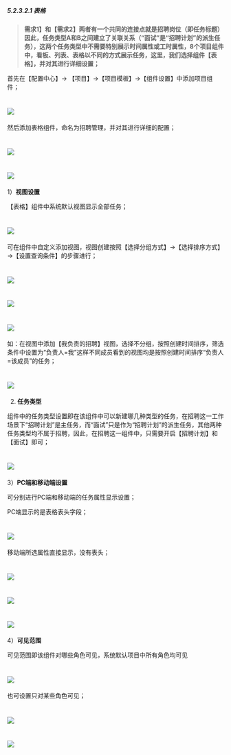 ##### 5.2.3.2.1 表格

> **需求1】和【需求2】两者有一个共同的连接点就是招聘岗位（即任务标题）因此，任务类型A和B之间建立了关联关系（“面试”是“招聘计划”的派生任务），这两个任务类型中不需要特别展示时间属性或工时属性，8个项目组件中，看板、列表、表格以不同的方式展示任务，这里，我们选择组件【表格】，并对其进行详细设置；**

首先在【配置中心】→ 【项目】→【项目模板】→【组件设置】中添加项目组件；

# ![](/assets/3组件管理-添加项目组件1.png)

然后添加表格组件，命名为招聘管理，并对其进行详细的配置；

# ![](/assets/3组件管理-添加项目组件-表格.png)

# ![](/assets/3组件管理-添加项目组件-表格配置.png)

1）**视图设置**

【表格】组件中系统默认视图显示全部任务；

# ![](/assets/3组件管理-表格-视图设置1.png)

可在组件中自定义添加视图，视图创建按照【选择分组方式】→【选择排序方式】→【设置查询条件】的步骤进行；

# ![](/assets/3组件管理-表格-视图设置2.png)

# ![](/assets/3组件管理-表格-视图设置-我负责的任务配置.png)

# ![](/assets/3组件管理-表格-视图设置-我负责的任务配置2.png)

如：在视图中添加【我负责的招聘】视图，选择不分组，按照创建时间排序，筛选条件中设置为“负责人=我”这样不同成员看到的视图均是按照创建时间排序“负责人=该成员”的任务；

# ![](/assets/3组件管理-表格-视图设置-我负责的任务配置3.png)

2) **任务类型**

组件中的任务类型设置即在该组件中可以新建哪几种类型的任务，在招聘这一工作场景下“招聘计划”是主任务，而“面试”只是作为“招聘计划”的派生任务，其他两种任务类型均不属于招聘，因此，在招聘这一组件中，只需要开启【招聘计划】和【面试】即可；

# ![](/assets/3组件管理-表格-任务设置.png)

3）**PC端和移动端设置**

可分别进行PC端和移动端的任务属性显示设置；

PC端显示的是表格表头字段；

# ![](/assets/3组件管理-表格-PC端设置.png)

移动端所选属性直接显示，没有表头；

# ![](/assets/3组件管理-表格-移动端设置1.png)

# ![](/assets/3组件管理-表格-移动端设置2.png)

# ![](/assets/3组件管理-表格-移动端设置3.png)

4）**可见范围**

可见范围即该组件对哪些角色可见，系统默认项目中所有角色均可见

# ![](/assets/3组件管理-表格-可见范围.png)

也可设置只对某些角色可见；

# ![](/assets/3组件管理-表格-可见范围2.png)

# ![](/assets/3组件管理-表格-可见范围3.png)

